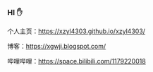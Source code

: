 ### HI    ✋
个人主页：https://xzyl4303.github.io/xzyl4303/

博客：https://xgwji.blogspot.com/

哔哩哔哩：https://space.bilibili.com/1179220018
